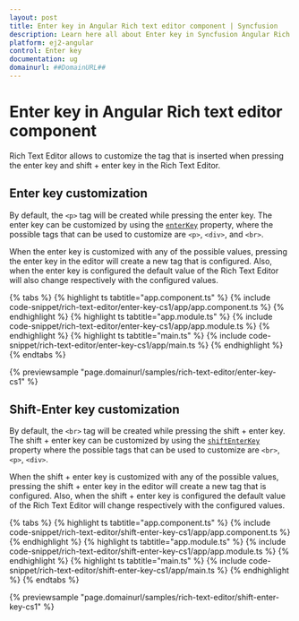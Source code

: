 ```yaml
---
layout: post
title: Enter key in Angular Rich text editor component | Syncfusion
description: Learn here all about Enter key in Syncfusion Angular Rich text editor component of Syncfusion Essential JS 2 and more.
platform: ej2-angular
control: Enter key 
documentation: ug
domainurl: ##DomainURL##
---
```


# Enter key in Angular Rich text editor component

Rich Text Editor allows to customize the tag that is inserted when pressing the enter key and shift + enter key in the Rich Text Editor.

## Enter key customization

By default, the `<p>` tag will be created while pressing the enter key. The enter key can be customized by using the [`enterKey`](https://ej2.syncfusion.com/angular/documentation/api/rich-text-editor/#enterkey) property, where the possible tags that can be used to customize are `<p>`, `<div>`, and `<br>`.

When the enter key is customized with any of the possible values, pressing the enter key in the editor will create a new tag that is configured. Also, when the enter key is configured the default value of the Rich Text Editor will also change respectively with the configured values.

{% tabs %}
{% highlight ts tabtitle="app.component.ts" %}
{% include code-snippet/rich-text-editor/enter-key-cs1/app/app.component.ts %}
{% endhighlight %}
{% highlight ts tabtitle="app.module.ts" %}
{% include code-snippet/rich-text-editor/enter-key-cs1/app/app.module.ts %}
{% endhighlight %}
{% highlight ts tabtitle="main.ts" %}
{% include code-snippet/rich-text-editor/enter-key-cs1/app/main.ts %}
{% endhighlight %}
{% endtabs %}
  
{% previewsample "page.domainurl/samples/rich-text-editor/enter-key-cs1" %}

## Shift-Enter key customization

By default, the `<br>` tag will be created while pressing the shift + enter key. The shift + enter key can be customized by using the [`shiftEnterKey`](https://ej2.syncfusion.com/angular/documentation/api/rich-text-editor/#shiftEnterkey) property where the possible tags that can be used to customize are `<br>`, `<p>`, `<div>`.  

When the shift + enter key is customized with any of the possible values, pressing the shift + enter key in the editor will create a new tag that is configured. Also, when the shift + enter key is configured the default value of the Rich Text Editor will change respectively with the configured values.

{% tabs %}
{% highlight ts tabtitle="app.component.ts" %}
{% include code-snippet/rich-text-editor/shift-enter-key-cs1/app/app.component.ts %}
{% endhighlight %}
{% highlight ts tabtitle="app.module.ts" %}
{% include code-snippet/rich-text-editor/shift-enter-key-cs1/app/app.module.ts %}
{% endhighlight %}
{% highlight ts tabtitle="main.ts" %}
{% include code-snippet/rich-text-editor/shift-enter-key-cs1/app/main.ts %}
{% endhighlight %}
{% endtabs %}
  
{% previewsample "page.domainurl/samples/rich-text-editor/shift-enter-key-cs1" %}
